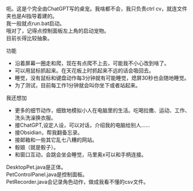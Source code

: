 呃。这是个完全由ChatGPT写的桌宠。我啥都不会，我只负责ctrl cv，就连文件夹也是AI指导着建的。  
我一般就点run.bat启动。  
哦对了，记得点控制面板左上角的启动宠物。  
目前长得比较抽象。

功能  
- 沿着屏幕一圈走和爬，现在有点爬不上去，可能我不小心改到啥了。
- 可以用鼠标抓起来。在天花板上时抓起来不远的话会吸回去。
- 睡觉，没有鼠标和键盘动作每3分钟就有可能睡觉，熄屏30秒也会随地睡觉。
- 为了测试，目前每工作1分钟就会叫你坐下或者站起来。

我还想加
- 更多的细节动作，细致地模拟小人在电脑里的生活。吃喝拉撒、运动、工作、洗头洗澡换衣服。
- 接ChatGPT,设定人设，可以对话，介绍我的电脑给别人……
- 接Obsidian，帮我翻备忘录。
- 接邮箱和一些其它乱七八糟的网站。
- 骰娘（就是骰子）。
- 和窗口互动，会跳会坐会睡觉，马里奥x可以和手柄连接。

DesktopPet.java是正体。   
PetControlPanel.java是控制面板。  
PetRecorder.java会记录角色动作，做成我看不懂的csv文件。  
